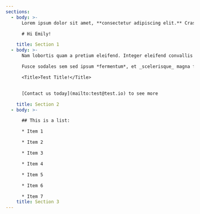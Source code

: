 ```yaml
---
sections:
  - body: >-
      Lorem ipsum dolor sit amet, **consectetur adipiscing elit.** Cras ornare ligula vitae lorem aliquam, sit amet egestas nunc viverra. Duis volutpat tincidunt pharetra. Proin pulvinar mauris vel urna tempus efficitur. Donec sed interdum neque, in accumsan massa. Nullam facilisis magna et mauris laoreet tempor. Nulla non urna vel ligula suscipit bibendum vel sit amet mi. Pellentesque vulputate diam ac convallis euismod. Duis porta diam vel pellentesque malesuada

      # Hi Emily!

    title: Section 1
  - body: >-
      Nam lobortis quam a pretium eleifend. Integer eleifend convallis tempus. Nulla at justo aliquam, semper urna ac, auctor orci. Fusce risus nibh, mattis quis maximus non, venenatis vitae metus. Aenean id magna sed risus ornare auctor non sit amet felis. Vestibulum vestibulum elit id dui molestie, ut viverra nulla suscipit.

      Fusce sodales sem sed ipsum *fermentum*, et _scelerisque_ magna faucibus.

      <Title>Test Title!</Title>


      [Contact us today](mailto:test@test.io) to see more

    title: Section 2
  - body: >-

      ## This is a list:

      * Item 1

      * Item 2

      * Item 3

      * Item 4

      * Item 5

      * Item 6

      * Item 7
    title: Section 3
---
```

